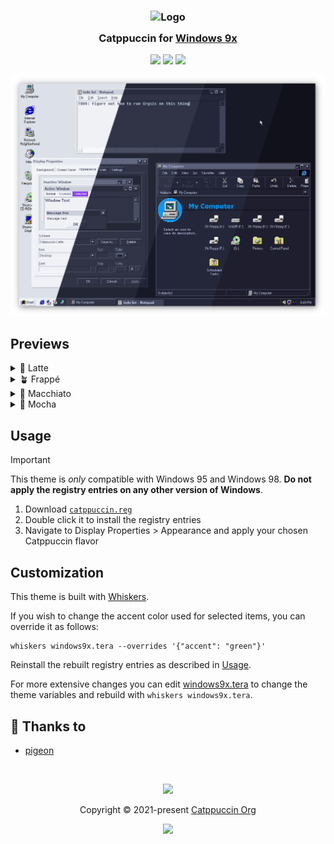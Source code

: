<h3 align="center">
	<img src="https://raw.githubusercontent.com/catppuccin/catppuccin/main/assets/logos/exports/1544x1544_circle.png" width="100" alt="Logo"/><br/>
	<img src="https://raw.githubusercontent.com/catppuccin/catppuccin/main/assets/misc/transparent.png" height="30" width="0px"/>
	Catppuccin for <a href="https://en.wikipedia.org/wiki/Windows_9x">Windows 9x</a>
	<img src="https://raw.githubusercontent.com/catppuccin/catppuccin/main/assets/misc/transparent.png" height="30" width="0px"/>
</h3>

<p align="center">
	<a href="https://github.com/catppuccin/windows9x/stargazers"><img src="https://img.shields.io/github/stars/catppuccin/windows9x?colorA=363a4f&colorB=b7bdf8&style=for-the-badge"></a>
	<a href="https://github.com/catppuccin/windows9x/issues"><img src="https://img.shields.io/github/issues/catppuccin/windows9x?colorA=363a4f&colorB=f5a97f&style=for-the-badge"></a>
	<a href="https://github.com/catppuccin/windows9x/contributors"><img src="https://img.shields.io/github/contributors/catppuccin/windows9x?colorA=363a4f&colorB=a6da95&style=for-the-badge"></a>
</p>

<p align="center">
	<img src="assets/previews/preview.webp"/>
</p>

## Previews

<details>
<summary>🌻 Latte</summary>
<img src="assets/previews/latte.webp"/>
</details>
<details>
<summary>🪴 Frappé</summary>
<img src="assets/previews/frappe.webp"/>
</details>
<details>
<summary>🌺 Macchiato</summary>
<img src="assets/previews/macchiato.webp"/>
</details>
<details>
<summary>🌿 Mocha</summary>
<img src="assets/previews/mocha.webp"/>
</details>

## Usage

> [!IMPORTANT]
> This theme is *only* compatible with Windows 95 and Windows 98.
> **Do not apply the registry entries on any other version of Windows**.

1. Download [`catppuccin.reg`](./themes/catppuccin.reg)
2. Double click it to install the registry entries
3. Navigate to Display Properties > Appearance and apply your chosen Catppuccin flavor

## Customization

This theme is built with [Whiskers](https://github.com/catppuccin/toolbox/tree/main/whiskers).

If you wish to change the accent color used for selected items, you can override it as follows:

```console
whiskers windows9x.tera --overrides '{"accent": "green"}'
```

Reinstall the rebuilt registry entries as described in [Usage](#usage).

For more extensive changes you can edit [windows9x.tera](./windows9x.tera) to change the theme variables and rebuild with `whiskers windows9x.tera`.

## 💝 Thanks to

- [pigeon](https://github.com/backwardspy)

&nbsp;

<p align="center">
	<img src="https://raw.githubusercontent.com/catppuccin/catppuccin/main/assets/footers/gray0_ctp_on_line.svg?sanitize=true" />
</p>

<p align="center">
	Copyright &copy; 2021-present <a href="https://github.com/catppuccin" target="_blank">Catppuccin Org</a>
</p>

<p align="center">
	<a href="https://github.com/catppuccin/catppuccin/blob/main/LICENSE"><img src="https://img.shields.io/static/v1.svg?style=for-the-badge&label=License&message=MIT&logoColor=d9e0ee&colorA=363a4f&colorB=b7bdf8"/></a>
</p>
